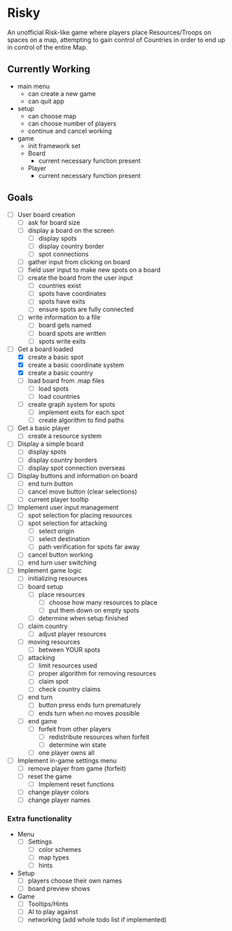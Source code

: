 # Risky

An unofficial Risk-like game where players place Resources/Troops on spaces on a map, attempting to gain control of Countries in order to end up in control of the entire Map.

## Currently Working

* main menu
    * can create a new game
    * can quit app
* setup
    * can choose map
    * can choose number of players
    * continue and cancel working
* game
    * init framework set
    * Board
        * current necessary function present
    * Player
        * current necessary function present
        
## Goals

- [ ] User board creation
    - [ ] ask for board size
    - [ ] display a board on the screen
        - [ ] display spots
        - [ ] display country border
        - [ ] spot connections
    - [ ] gather input from clicking on board
    - [ ] field user input to make new spots on a board
    - [ ] create the board from the user input
        - [ ] countries exist
        - [ ] spots have coordinates
        - [ ] spots have exits
        - [ ] ensure spots are fully connected
    - [ ] write information to a file
        - [ ] board gets named
        - [ ] board spots are written
        - [ ] spots write exits
- [ ] Get a board loaded
    - [x] create a basic spot
    - [x] create a basic coordinate system
    - [x] create a basic country
    - [ ] load board from .map files
        - [ ] load spots
        - [ ] load countries
    - [ ] create graph system for spots
        - [ ] implement exits for each spot
        - [ ] create algorithm to find paths
- [ ] Get a basic player
    - [ ] create a resource system
- [ ] Display a simple board
    - [ ] display spots
    - [ ] display country borders
    - [ ] display spot connection overseas
- [ ] Display buttons and information on board
    - [ ] end turn button
    - [ ] cancel move button (clear selections)
    - [ ] current player tooltip
- [ ] Implement user input management
    - [ ] spot selection for placing resources
    - [ ] spot selection for attacking
        - [ ] select origin
        - [ ] select destination
        - [ ] path verification for spots far away
    - [ ] cancel button working
    - [ ] end turn user switching
- [ ] Implement game logic
    - [ ] initializing resources
    - [ ] board setup
        - [ ] place resources
            - [ ] choose how many resources to place
            - [ ] put them down on empty spots
        - [ ] determine when setup finished
    - [ ] claim country
        - [ ] adjust player resources
    - [ ] moving resources
        - [ ] between YOUR spots
    - [ ] attacking
        - [ ] limit resources used
        - [ ] proper algorithm for removing resources
        - [ ] claim spot
        - [ ] check country claims
    - [ ] end turn
        - [ ] button press ends turn prematurely
        - [ ] ends turn when no moves possible
    - [ ] end game
        - [ ] forfeit from other players
            - [ ] redistribute resources when forfeit
            - [ ] determine win state
        - [ ] one player owns all
- [ ] Implement in-game settings menu
    - [ ] remove player from game (forfeit)
    - [ ] reset the game
        - [ ] Implement reset functions
    - [ ] change player colors
    - [ ] change player names

### Extra functionality

* Menu
    - [ ] Settings
        - [ ] color schemes
        - [ ] map types
        - [ ] hints
* Setup
    - [ ] players choose their own names
    - [ ] board preview shows
* Game
    - [ ] Tooltips/Hints
    - [ ] AI to play against
    - [ ] networking (add whole todo list if implemented)
